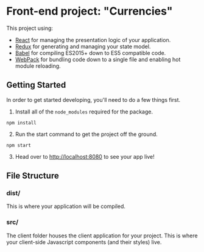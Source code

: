 # Front-end project: "Currencies"

This project using:

* [React](https://reactjs.org/) for managing the presentation logic of your application.
* [Redux](https://redux.js.org/) for generating and managing your state model.
* [Babel](https://babeljs.io/) for compiling ES2015+ down to ES5 compatible code.
* [WebPack](https://webpack.js.org/) for bundling code down to a single file and enabling hot module reloading.

## Getting Started

In order to get started developing, you'll need to do a few things first.

1. Install all of the `node_modules` required for the package.

```
npm install
```

2. Run the start command to get the project off the ground.

```
npm start
```

3. Head over to [http://localhost:8080](http://localhost:8080) to see your app live!

## File Structure

### dist/

This is where your application will be compiled.

### src/

The client folder houses the client application for your project. This is where your client-side Javascript components (and their styles) live.
